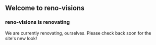 ## Welcome to reno-visions

### reno-visions is renovating

We are currently renovating, ourselves. Please check back soon for the site's new look!

